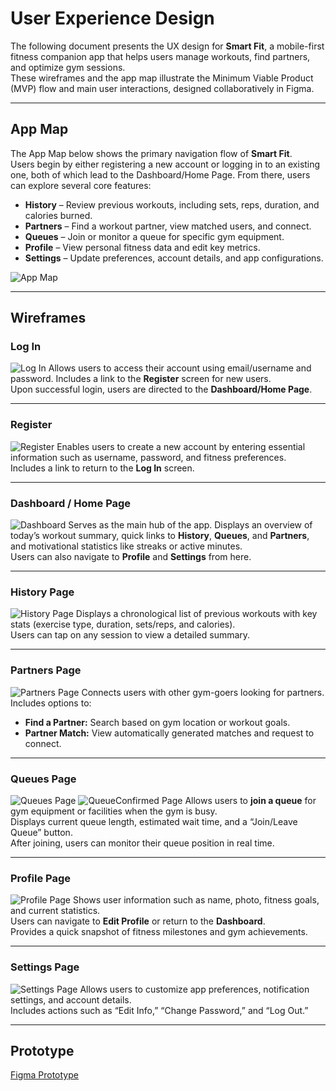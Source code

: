 # User Experience Design

The following document presents the UX design for **Smart Fit**, a mobile-first fitness companion app that helps users manage workouts, find partners, and optimize gym sessions.  
These wireframes and the app map illustrate the Minimum Viable Product (MVP) flow and main user interactions, designed collaboratively in Figma.

---

## App Map

The App Map below shows the primary navigation flow of **Smart Fit**.  
Users begin by either registering a new account or logging in to an existing one, both of which lead to the Dashboard/Home Page. From there, users can explore several core features:

* **History** – Review previous workouts, including sets, reps, duration, and calories burned.
* **Partners** – Find a workout partner, view matched users, and connect.
* **Queues** – Join or monitor a queue for specific gym equipment.
* **Profile** – View personal fitness data and edit key metrics.
* **Settings** – Update preferences, account details, and app configurations.

![App Map](ux-design/app-map.png)

---

## Wireframes

### Log In
![Log In](ux-design/Login.png)
Allows users to access their account using email/username and password. Includes a link to the **Register** screen for new users.  
Upon successful login, users are directed to the **Dashboard/Home Page**.

---

### Register
![Register](ux-design/Register.png)
Enables users to create a new account by entering essential information such as username, password, and fitness preferences.  
Includes a link to return to the **Log In** screen.

---

### Dashboard / Home Page
![Dashboard](ux-design/Dashboard.png)
Serves as the main hub of the app. Displays an overview of today’s workout summary, quick links to **History**, **Queues**, and **Partners**, and motivational statistics like streaks or active minutes.  
Users can also navigate to **Profile** and **Settings** from here.

---

### History Page
![History Page](ux-design/History.png)
Displays a chronological list of previous workouts with key stats (exercise type, duration, sets/reps, and calories).  
Users can tap on any session to view a detailed summary.

---

### Partners Page
![Partners Page](ux-design/Partners.png)
Connects users with other gym-goers looking for partners.  
Includes options to:
- **Find a Partner:** Search based on gym location or workout goals.  
- **Partner Match:** View automatically generated matches and request to connect.

---

### Queues Page
![Queues Page](ux-design/Queues.png)
![QueueConfirmed Page](ux-design/QueuesConfirmed.png)
Allows users to **join a queue** for gym equipment or facilities when the gym is busy.  
Displays current queue length, estimated wait time, and a “Join/Leave Queue” button.  
After joining, users can monitor their queue position in real time.

---

### Profile Page
![Profile Page](ux-design/Profile.png)
Shows user information such as name, photo, fitness goals, and current statistics.  
Users can navigate to **Edit Profile** or return to the **Dashboard**.  
Provides a quick snapshot of fitness milestones and gym achievements.

---

### Settings Page
![Settings Page](ux-design/Settings.png)
Allows users to customize app preferences, notification settings, and account details.  
Includes actions such as “Edit Info,” “Change Password,” and “Log Out.”

---

## Prototype
[Figma Prototype](https://www.figma.com/design/eUh8SgREd1709DvDteNzJg/SmartFit?node-id=0-1&t=fUfldpbwr77553CX-1/)